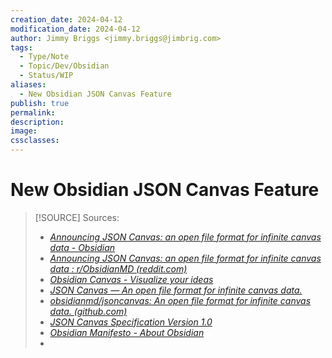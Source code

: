 ```yaml
---
creation_date: 2024-04-12
modification_date: 2024-04-12
author: Jimmy Briggs <jimmy.briggs@jimbrig.com>
tags:
  - Type/Note
  - Topic/Dev/Obsidian
  - Status/WIP
aliases:
  - New Obsidian JSON Canvas Feature
publish: true
permalink:
description:
image:
cssclasses:
---
```


# New Obsidian JSON Canvas Feature

> [!SOURCE] Sources:
> - *[Announcing JSON Canvas: an open file format for infinite canvas data - Obsidian](https://obsidian.md/blog/json-canvas/)*
> - *[Announcing JSON Canvas: an open file format for infinite canvas data : r/ObsidianMD (reddit.com)](https://www.reddit.com/r/ObsidianMD/comments/1bc879m/announcing_json_canvas_an_open_file_format_for/)*
> - *[Obsidian Canvas - Visualize your ideas](https://obsidian.md/canvas)*
> - *[JSON Canvas — An open file format for infinite canvas data.](https://jsoncanvas.org/)*
> - *[obsidianmd/jsoncanvas: An open file format for infinite canvas data. (github.com)](https://github.com/obsidianmd/jsoncanvas)*
> - *[JSON Canvas Specification Version 1.0](https://jsoncanvas.org/spec/1.0/)*
> - *[Obsidian Manifesto - About Obsidian](https://obsidian.md/about)*
> - 
